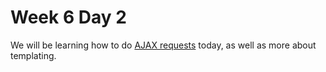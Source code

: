 Week 6 Day 2
============

We will be learning how to do [AJAX requests](http://en.wikipedia.org/wiki/Ajax_%28programming%29) today, as well as more about templating.
